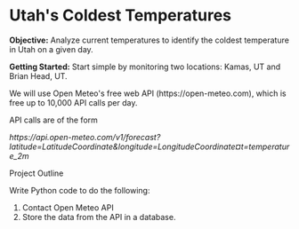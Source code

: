 # Utah's Coldest Temperatures
<p><strong>Objective:</strong> Analyze current temperatures to identify the coldest temperature in Utah on a given day.</p>
<p><strong>Getting Started:</strong> Start simple by monitoring two locations: Kamas, UT and Brian Head, UT.</p>
<p>We will use Open Meteo's free web API (https://open-meteo.com), which is free up to 10,000 API calls per day.</p>
<p>API calls are of the form</p>
<p><em>https://api.open-meteo.com/v1/forecast?latitude=LatitudeCoordinate&longitude=LongitudeCoordinate&current=temperature_2m</em></p>

<p>Project Outline</p>
<p>Write Python code to do the following:</p>
<ol>
    <li>Contact Open Meteo API</li>
    <li>Store the data from the API in a database.</li>
</ol>
